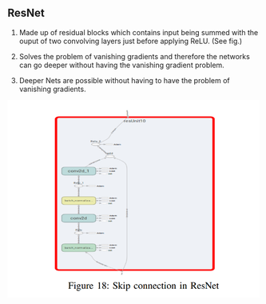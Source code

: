 ## ResNet 

1. Made up of residual blocks which contains input being summed with the ouput of two convolving layers just before applying ReLU. (See fig.)

2. Solves the problem of vanishing gradients and therefore the networks can go deeper without having the vanishing gradient problem.

3. Deeper Nets are possible without having to have the problem of vanishing gradients.

![alt](resnet.png)
